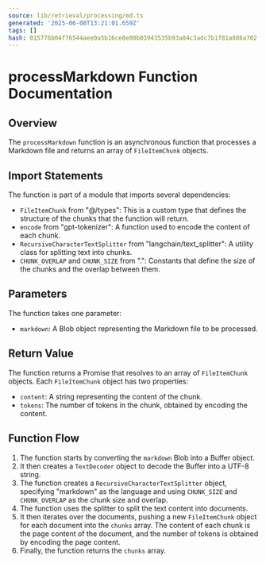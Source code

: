 ```yaml
---
source: lib/retrieval/processing/md.ts
generated: '2025-06-08T13:21:01.659Z'
tags: []
hash: 015776b04f76544aee0a5b16ce8e00b03943535b93a84c3adc7b1f81a886a702
---
```

# processMarkdown Function Documentation

## Overview

The `processMarkdown` function is an asynchronous function that processes a Markdown file and returns an array of `FileItemChunk` objects.

## Import Statements

The function is part of a module that imports several dependencies:

- `FileItemChunk` from "@/types": This is a custom type that defines the structure of the chunks that the function will return.
- `encode` from "gpt-tokenizer": A function used to encode the content of each chunk.
- `RecursiveCharacterTextSplitter` from "langchain/text_splitter": A utility class for splitting text into chunks.
- `CHUNK_OVERLAP` and `CHUNK_SIZE` from ".": Constants that define the size of the chunks and the overlap between them.

## Parameters

The function takes one parameter:

- `markdown`: A Blob object representing the Markdown file to be processed.

## Return Value

The function returns a Promise that resolves to an array of `FileItemChunk` objects. Each `FileItemChunk` object has two properties:

- `content`: A string representing the content of the chunk.
- `tokens`: The number of tokens in the chunk, obtained by encoding the content.

## Function Flow

1. The function starts by converting the `markdown` Blob into a Buffer object.
2. It then creates a `TextDecoder` object to decode the Buffer into a UTF-8 string.
3. The function creates a `RecursiveCharacterTextSplitter` object, specifying "markdown" as the language and using `CHUNK_SIZE` and `CHUNK_OVERLAP` as the chunk size and overlap.
4. The function uses the splitter to split the text content into documents.
5. It then iterates over the documents, pushing a new `FileItemChunk` object for each document into the `chunks` array. The content of each chunk is the page content of the document, and the number of tokens is obtained by encoding the page content.
6. Finally, the function returns the `chunks` array.
